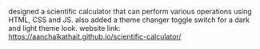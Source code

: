 designed a scientific calculator that can perform various operations using HTML, CSS and JS.
also added a theme changer toggle switch for a dark and light theme look.
website link: https://aanchalkathait.github.io/scientific-calculator/
